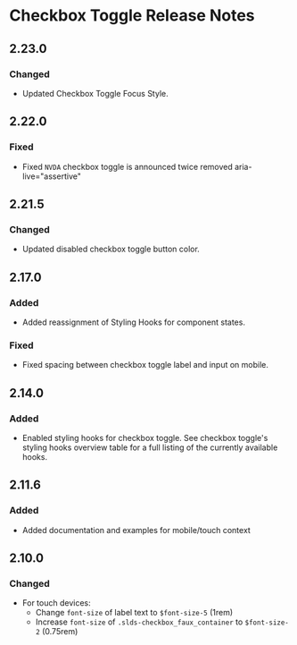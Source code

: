 <!-- Release notes authoring guidelines: http://keepachangelog.com/ -->

# Checkbox Toggle Release Notes

<!-- ## [Unreleased] -->

## 2.23.0

### Changed

- Updated Checkbox Toggle Focus Style.

## 2.22.0

### Fixed
- Fixed `NVDA` checkbox toggle is announced twice removed aria-live="assertive"
## 2.21.5

### Changed
- Updated disabled checkbox toggle button color.

## 2.17.0

### Added
- Added reassignment of Styling Hooks for component states.

### Fixed
- Fixed spacing between checkbox toggle label and input on mobile.

## 2.14.0

### Added

- Enabled styling hooks for checkbox toggle. See checkbox toggle's styling hooks overview table for a full listing of the currently available hooks.

## 2.11.6

### Added

- Added documentation and examples for mobile/touch context

## 2.10.0

### Changed

- For touch devices:
  - Change `font-size` of label text to `$font-size-5` (1rem)
  - Increase `font-size` of `.slds-checkbox_faux_container` to `$font-size-2` (0.75rem)

<!-- ## [VERSION] -->
